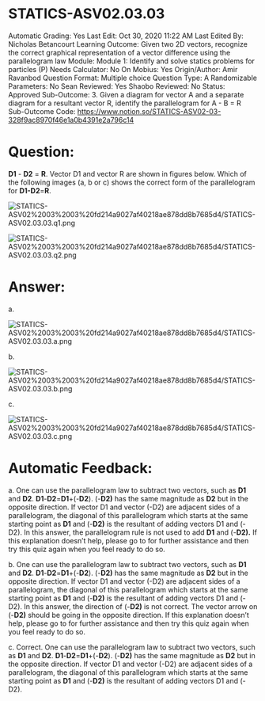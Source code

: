 # STATICS-ASV02.03.03

Automatic Grading: Yes
Last Edit: Oct 30, 2020 11:22 AM
Last Edited By: Nicholas Betancourt
Learning Outcome: Given two 2D vectors, recognize the correct graphical representation of a vector difference using the parallelogram law
Module: Module 1: Identify and solve statics problems for particles (P)
Needs Calculator: No
On Mobius: Yes
Origin/Author: Amir Ravanbod
Question Format: Multiple choice
Question Type: A
Randomizable Parameters: No
Sean Reviewed: Yes
Shaobo Reviewed: No
Status: Approved
Sub-Outcome: 3. Given a diagram for vector A and a separate diagram for a resultant vector R, identify the parallelogram for A - B = R
Sub-Outcome Code: https://www.notion.so/STATICS-ASV02-03-328f9ac8970f46e1a0b4391e2a796c14

# Question:

**D1** - **D2** = **R**. Vector D1 and vector R are shown in figures below. Which of the following images (a, b or c) shows the correct form of the parallelogram for **D1-D2**=**R**.  

![STATICS-ASV02%2003%2003%20fd214a9027af40218ae878dd8b7685d4/STATICS-ASV02.03.03.q1.png](STATICS-ASV02%2003%2003%20fd214a9027af40218ae878dd8b7685d4/STATICS-ASV02.03.03.q1.png)

![STATICS-ASV02%2003%2003%20fd214a9027af40218ae878dd8b7685d4/STATICS-ASV02.03.03.q2.png](STATICS-ASV02%2003%2003%20fd214a9027af40218ae878dd8b7685d4/STATICS-ASV02.03.03.q2.png)

# Answer:

a. 

![STATICS-ASV02%2003%2003%20fd214a9027af40218ae878dd8b7685d4/STATICS-ASV02.03.03.a.png](STATICS-ASV02%2003%2003%20fd214a9027af40218ae878dd8b7685d4/STATICS-ASV02.03.03.a.png)

b. 

![STATICS-ASV02%2003%2003%20fd214a9027af40218ae878dd8b7685d4/STATICS-ASV02.03.03.b.png](STATICS-ASV02%2003%2003%20fd214a9027af40218ae878dd8b7685d4/STATICS-ASV02.03.03.b.png)

c. 

![STATICS-ASV02%2003%2003%20fd214a9027af40218ae878dd8b7685d4/STATICS-ASV02.03.03.c.png](STATICS-ASV02%2003%2003%20fd214a9027af40218ae878dd8b7685d4/STATICS-ASV02.03.03.c.png)

# Automatic Feedback:

a. One can use the parallelogram law to subtract two vectors, such as **D1** and **D2**. **D1**-**D2**=**D1**+(-**D2**). (-**D2)** has the same magnitude as **D2** but in the opposite direction. If vector D1 and vector (-D2) are adjacent sides of a parallelogram, the diagonal of this parallelogram which starts at the same starting point as **D1** and (-**D2)** is the resultant of adding vectors D1 and (-D2). In this answer, the parallelogram rule is not used to add **D1** and (-**D2).** If this explanation doesn’t help, please go to <a location where all the links are> for further assistance and then try this quiz again when you feel ready to do so.

b. One can use the parallelogram law to subtract two vectors, such as **D1** and **D2**. **D1**-**D2**=**D1**+(-**D2**). (-**D2)** has the same magnitude as **D2** but in the opposite direction. If vector D1 and vector (-D2) are adjacent sides of a parallelogram, the diagonal of this parallelogram which starts at the same starting point as **D1** and (-**D2)** is the resultant of adding vectors D1 and (-D2).  In this answer, the direction of (-**D2)** is not correct.  The vector arrow on (-**D2)** should be going in the opposite direction. If this explanation doesn’t help, please go to <a location where all the links are> for further assistance and then try this quiz again when you feel ready to do so. 

c. Correct. One can use the parallelogram law to subtract two vectors, such as **D1** and **D2**. **D1**-**D2**=**D1**+(-**D2**). (-**D2)** has the same magnitude as **D2** but in the opposite direction. If vector D1 and vector (-D2) are adjacent sides of a parallelogram, the diagonal of this parallelogram which starts at the same starting point as **D1** and (-**D2)** is the resultant of adding vectors D1 and (-D2).